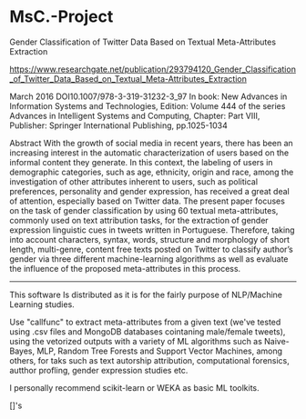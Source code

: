 # MsC.-Project

Gender Classification of Twitter Data Based on Textual Meta-Attributes Extraction

https://www.researchgate.net/publication/293794120_Gender_Classification_of_Twitter_Data_Based_on_Textual_Meta-Attributes_Extraction

March 2016
DOI10.1007/978-3-319-31232-3_97
In book: New Advances in Information Systems and Technologies, Edition: Volume 444 of the series Advances in Intelligent Systems and Computing, Chapter: Part VIII, Publisher: Springer International Publishing, pp.1025-1034

Abstract
With the growth of social media in recent years, there has been an increasing interest in the automatic characterization of users based on the informal content they generate. In this context, the labeling of users in demographic categories, such as age, ethnicity, origin and race, among the investigation of other attributes inherent to users, such as political preferences, personality and gender expression, has received a great deal of attention, especially based on Twitter data. The present paper focuses on the task of gender classification by using 60 textual meta-attributes, commonly used on text attribution tasks, for the extraction of gender expression linguistic cues in tweets written in Portuguese. Therefore, taking into account characters, syntax, words, structure and morphology of short length, multi-genre, content free texts posted on Twitter to classify author’s gender via three different machine-learning algorithms as well as evaluate the influence of the proposed meta-attributes in this process.

-------------------------------------------------------------------------------------------------------------------------------------------

This software Is distributed as it is for the fairly purpose of NLP/Machine Learning studies. 

Use "callfunc" to extract meta-attributes from a given text (we've tested using .csv files and MongoDB databases cointaning male/female tweets), using the vetorized outputs with a variety of ML algorithms such as Naive-Bayes, MLP, Random Tree Forests and Support Vector Machines, among others, for taks such as text autorship attribution, computational forensics, autthor profling, gender expression studies etc.

I personally recommend scikit-learn or WEKA as basic ML toolkits.

[]'s


